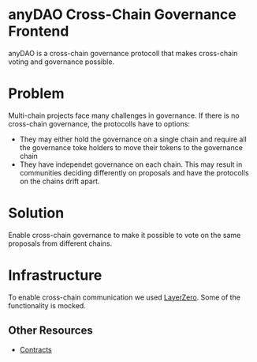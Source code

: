 # anyDAO Cross-Chain Governance Frontend
anyDAO is a cross-chain governance protocoll that makes cross-chain voting and governance possible. 

# Problem
Multi-chain projects face many challenges in governance. If there is no cross-chain governance, the protocolls have to options: 
- They may either hold the governance on a single chain and require all the governance toke holders to move their tokens to the governance chain
- They have independet governance on each chain. This may result in communities deciding differently on proposals and have the protocolls on the chains drift apart.

# Solution
Enable cross-chain governance to make it possible to vote on the same proposals from different chains. 

# Infrastructure
To enable cross-chain communication we used [LayerZero](https://layerzero.network/). Some of the functionality is mocked. 

## Other Resources
- [Contracts](https://github.com/martineckardt/anydao-contracts)

